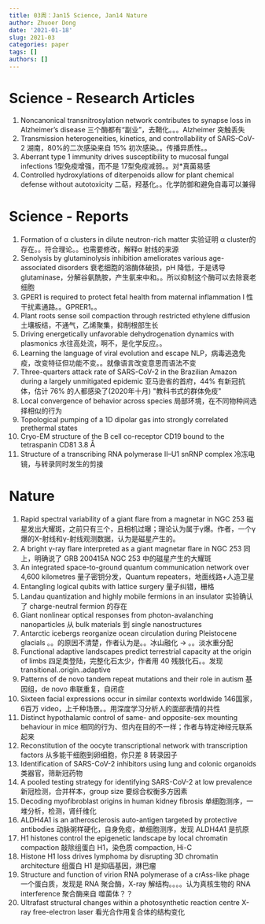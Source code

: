 ```yaml
---
title: 03周：Jan15 Science, Jan14 Nature
author: Zhuoer Dong
date: '2021-01-18'
slug: 2021-03
categories: paper
tags: []
authors: []
---
```

   


# Science - Research Articles

1. Noncanonical transnitrosylation network contributes to synapse loss in Alzheimer’s disease
   三个酶都有“副业”，去鞘化。。。Alzheimer 突触丢失
2. Transmission heterogeneities, kinetics, and controllability of SARS-CoV-2
   湖南，80%的二次感染来自 15% 初次感染。。传播异质性。。
3. Aberrant type 1 immunity drives susceptibility to mucosal fungal infections
   1型免疫增强，而不是 17型免疫减弱。。对*真菌易感
4. Controlled hydroxylations of diterpenoids allow for plant chemical defense without autotoxicity
   二萜，羟基化。。化学防御和避免自毒可以兼得



# Science - Reports

1. Formation of α clusters in dilute neutron-rich matter
   实验证明 α cluster的存在。。符合理论。。也需要修改，解释α 射线的来源
2. Senolysis by glutaminolysis inhibition ameliorates various age-associated disorders
   衰老细胞的溶酶体破损，pH 降低，于是诱导 glutaminase，分解谷氨酰胺，产生氨来中和。。所以抑制这个酶可以去除衰老细胞 
3. GPER1 is required to protect fetal health from maternal inflammation
   I 性干扰素通路。。GPRER1。。
4. Plant roots sense soil compaction through restricted ethylene diffusion
   土壤板结，不通气，乙烯聚集，抑制根部生长
5. Driving energetically unfavorable dehydrogenation dynamics with plasmonics
   水往高处流，啊不，是化学反应。。
6. Learning the language of viral evolution and escape
   NLP，病毒逃逸免疫，改变特征但功能不变。。就像语言改变意思而语法不变
7. Three-quarters attack rate of SARS-CoV-2 in the Brazilian Amazon during a largely unmitigated epidemic
   亚马逊省的首府，44% 有新冠抗体，估计 76% 的人都感染了(2020年十月)  "教科书式的群体免疫"
8. Local convergence of behavior across species
   局部环境，在不同物种间选择相似的行为
9. Topological pumping of a 1D dipolar gas into strongly correlated prethermal states
10. Cryo-EM structure of the B cell co-receptor CD19 bound to the tetraspanin CD81
    3.8 Å
11. Structure of a transcribing RNA polymerase II–U1 snRNP complex
    冷冻电镜，与转录同时发生的剪接



# Nature

01. Rapid spectral variability of a giant flare from a magnetar in NGC 253
    磁星发出大耀斑，之前只有三个，且相机过曝；理论认为属于γ爆。作者，一个γ爆的X-射线和γ-射线观测数据，认为是磁星产生的。
02. A bright γ-ray flare interpreted as a giant magnetar flare in NGC 253
    同上，明确说了 GRB 200415A NGC 253 中的磁星产生的大耀斑
03. An integrated space-to-ground quantum communication network over 4,600 kilometres
    量子密钥分发，Quantum repeaters，地面线路+人造卫星
04. Entangling logical qubits with lattice surgery
    量子纠错，栅格
05. Landau quantization and highly mobile fermions in an insulator
    实验确认了 charge-neutral fermion 的存在
06. Giant nonlinear optical responses from photon-avalanching nanoparticles
    从 bulk materials 到 single nanostructures
07. Antarctic icebergs reorganize ocean circulation during Pleistocene glacials
    。。的原因不清楚，作者认为是。。冰山融化 -> 。。淡水重分配
08. Functional adaptive landscapes predict terrestrial capacity at the origin of limbs
    四足类登陆，完整化石太少，作者用 40 残肢化石。。发现 transitional..origin..adaptive
09. Patterns of de novo tandem repeat mutations and their role in autism
    基因组，de novo 串联重复，自闭症
10. Sixteen facial expressions occur in similar contexts worldwide
    146国家，6百万 video，上千种场景。。用深度学习分析人的面部表情的共性
11. Distinct hypothalamic control of same- and opposite-sex mounting behaviour in mice
    相同的行为、但内在目的不一样；作者与特定神经元联系起来
12. Reconstitution of the oocyte transcriptional network with transcription factors
    从多能干细胞到卵细胞，你只差 8 转录因子
13. Identification of SARS-CoV-2 inhibitors using lung and colonic organoids
    类器官，筛新冠药物
14. A pooled testing strategy for identifying SARS-CoV-2 at low prevalence
    新冠检测，合并样本，group size 要综合权衡多方因素
15. Decoding myofibroblast origins in human kidney fibrosis
    单细胞测序，一堆分析，检测，肾纤维化
16. ALDH4A1 is an atherosclerosis auto-antigen targeted by protective antibodies
    动脉粥样硬化，自身免疫，单细胞测序，发现 ALDH4A1 是抗原
17. H1 histones control the epigenetic landscape by local chromatin compaction
    敲除组蛋白 H1，染色质 compaction, Hi-C
18. Histone H1 loss drives lymphoma by disrupting 3D chromatin architecture
    组蛋白 H1 是抑癌基因，淋巴瘤
19. Structure and function of virion RNA polymerase of a crAss-like phage
    一个蛋白质，发现是 RNA 聚合酶，X-ray 解结构。。。。认为真核生物的 RNA interference 聚合酶来自 噬菌体？？
20. Ultrafast structural changes within a photosynthetic reaction centre
    X-ray free-electron laser 看光合作用复合体的结构变化
